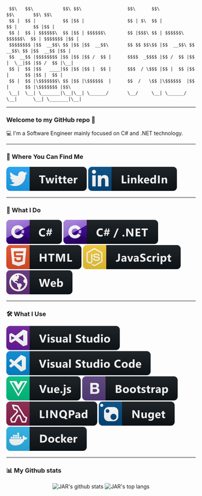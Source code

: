      $$\   $$\           $$\ $$\                 $$\      $$\                     $$\       $$\ $$\       
     $$ |  $$ |          $$ |$$ |                $$ | $\  $$ |                    $$ |      $$ |$$ |      
     $$ |  $$ | $$$$$$\  $$ |$$ | $$$$$$\        $$ |$$$\ $$ | $$$$$$\   $$$$$$\  $$ | $$$$$$$ |$$ |      
     $$$$$$$$ |$$  __$$\ $$ |$$ |$$  __$$\       $$ $$ $$\$$ |$$  __$$\ $$  __$$\ $$ |$$  __$$ |$$ |      
     $$  __$$ |$$$$$$$$ |$$ |$$ |$$ /  $$ |      $$$$  _$$$$ |$$ /  $$ |$$ |  \__|$$ |$$ /  $$ |\__|      
     $$ |  $$ |$$   ____|$$ |$$ |$$ |  $$ |      $$$  / \$$$ |$$ |  $$ |$$ |      $$ |$$ |  $$ |          
     $$ |  $$ |\$$$$$$$\ $$ |$$ |\$$$$$$  |      $$  /   \$$ |\$$$$$$  |$$ |      $$ |\$$$$$$$ |$$\       
     \__|  \__| \_______|\__|\__| \______/       \__/     \__| \______/ \__|      \__| \_______|\__|      
                                                                                                     
---

### Welcome to my GitHub repo 👋

💻 I'm a Software Engineer mainly focused on C# and .NET technology.

---

### 📢 Where You Can Find Me

[![Twitter](https://raw.githubusercontent.com/JarDotNet/JarDotNet/master/Resources/twitter.svg)](https://twitter.com/jarDotNet) [![LinkedIn](https://raw.githubusercontent.com/JarDotNet/JarDotNet/master/Resources/linkedin.svg)](https://www.linkedin.com/in/joseantonioreyesguerrero/)

---

### 🚧 What I Do

![C#](https://raw.githubusercontent.com/JarDotNet/JarDotNet/master/Resources/csharp.svg) ![C# and .NET](https://raw.githubusercontent.com/JarDotNet/JarDotNet/master/Resources/csharp_dotnet.svg)
![HTML](https://raw.githubusercontent.com/JarDotNet/JarDotNet/master/Resources/html.svg) ![JavaScript](https://raw.githubusercontent.com/JarDotNet/JarDotNet/master/Resources/js.svg)
![Web Development](https://raw.githubusercontent.com/JarDotNet/JarDotNet/master/Resources/web.svg)

---

### 🛠 What I Use

![Visual Studio](https://raw.githubusercontent.com/JarDotNet/JarDotNet/master/Resources/visualstudio.svg) ![Visual Studio Code](https://raw.githubusercontent.com/JarDotNet/JarDotNet/master/Resources/visualstudio_code.svg)
![Vue](https://raw.githubusercontent.com/JarDotNet/JarDotNet/master/Resources/vue.svg) ![Bootstrap](https://raw.githubusercontent.com/JarDotNet/JarDotNet/master/Resources/bootstrap.svg) 
![LinqPad](https://raw.githubusercontent.com/JarDotNet/JarDotNet/master/Resources/linqpad.svg) ![NuGet](https://raw.githubusercontent.com/JarDotNet/JarDotNet/master/Resources/nuget.svg)
![Docker](https://raw.githubusercontent.com/JarDotNet/JarDotNet/master/Resources/docker.svg)

---

### 📊 My Github stats

<p align='center'>
  <img align="center" src="https://github-readme-stats.vercel.app/api?username=jarDotNet&bg_color=071A2C&icon_color=4194FD&show_icons=true&count_private=true&theme=tokyonight&line_height=27&text_color=FFFFFF" alt="JAR's github stats"/>

  <img align="center" src="https://github-readme-stats.vercel.app/api/top-langs/?username=jarDotNet&bg_color=071A2C&text_color=FFFFFF" alt="JAR's top langs"/>
</p>

